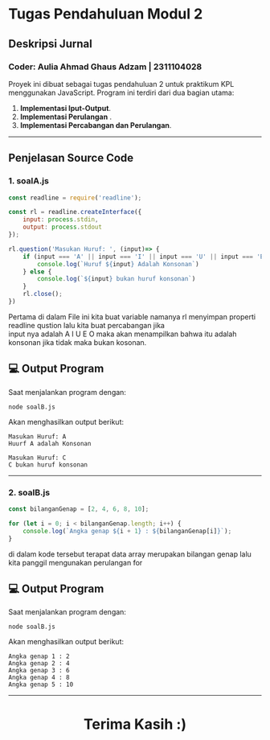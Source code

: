 # Tugas Pendahuluan Modul 2

## Deskripsi Jurnal
<h3>Coder: Aulia Ahmad Ghaus Adzam | 2311104028</h3>

Proyek ini dibuat sebagai tugas pendahuluan 2 untuk praktikum KPL menggunakan JavaScript. Program ini terdiri dari dua bagian utama:
1. **Implementasi Iput-Output**.
2. **Implementasi Perulangan** .
2. **Implementasi Percabangan dan Perulangan**.

---

## Penjelasan Source Code

### 1. soalA.js
```javascript
const readline = require('readline');

const rl = readline.createInterface({
    input: process.stdin,
    output: process.stdout
});

rl.question('Masukan Huruf: ', (input)=> {
    if (input === 'A' || input === 'I' || input === 'U' || input === 'E' || input === 'O') {
        console.log(`Huruf ${input} Adalah Konsonan`)
    } else {
        console.log(`${input} bukan huruf konsonan`)
    }
    rl.close();
})
```
<p>Pertama di dalam File ini kita buat variable namanya rl menyimpan properti readline qustion lalu kita buat percabangan jika<br>
input nya adalah A I U E O maka akan menampilkan bahwa itu adalah konsonan jika tidak maka bukan kosonan.</p>

## 💻 Output Program
Saat menjalankan program dengan:
```
node soalB.js
```
Akan menghasilkan output berikut:
```
Masukan Huruf: A
Huurf A adalah Konsonan

Masukan Huruf: C
C bukan huruf konsonan
```

---

### 2. soalB.js
```javascript
const bilanganGenap = [2, 4, 6, 8, 10];

for (let i = 0; i < bilanganGenap.length; i++) {
    console.log(`Angka genap ${i + 1} : ${bilanganGenap[i]}`);
}
```
<p>di dalam kode tersebut terapat data array merupakan bilangan genap lalu kita panggil mengunakan perulangan for</p>

## 💻 Output Program
Saat menjalankan program dengan:
```
node soalB.js
```
Akan menghasilkan output berikut:
```
Angka genap 1 : 2
Angka genap 2 : 4
Angka genap 3 : 6
Angka genap 4 : 8
Angka genap 5 : 10
```
---
<h1 style ='text-align: center'>Terima Kasih :)</h1>